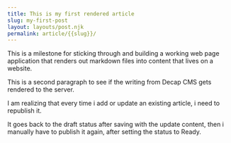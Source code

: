 ```yaml
---
title: This is my first rendered article
slug: my-first-post
layout: layouts/post.njk
permalink: article/{{slug}}/
---
```

This is a milestone for sticking through and building a working web page application that renders out markdown files into content that lives on a website.

This is a second paragraph to see if the writing from Decap CMS gets rendered to the server.

I am realizing that every time i add or update an existing article, i need to republish it.

It goes back to the draft status after saving with the update content, then i manually have to publish it again, after setting the status to Ready.
